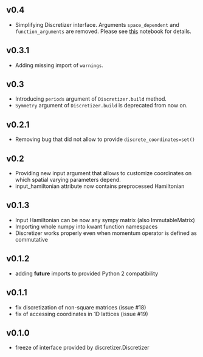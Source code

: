 ## v0.4
* Simplifying Discretizer interface. Arguments ``space_dependent`` and
  ``function_arguments`` are removed. Please see [this](examples/interface_change.ipynb) 
notebook for details.

## v0.3.1
* Adding missing import of ``warnings``.

## v0.3
* Introducing ``periods`` argument of ``Discretizer.build`` method.
* ``Symmetry`` argument of ``Discretizer.build`` is deprecated from now on.

## v0.2.1
* Removing bug that did not allow to provide ``discrete_coordinates=set()``

## v0.2
* Providing new input argument that allows to customize coordinates on
  which spatial varying parameters depend.
* input_hamiltonian attribute now contains preprocessed Hamiltonian

## v0.1.3
* Input Hamiltonian can be now any sympy matrix (also ImmutableMatrix)
* Importing whole numpy into kwant function namespaces
* Discretizer works properly even when momentum operator is defined as
  commutative

## v0.1.2
* adding __future__ imports to provided Python 2 compatibility

## v0.1.1
* fix discretization of non-square matrices (issue #18)
* fix of accessing coordinates in 1D lattices (issue #19)

## v0.1.0
* freeze of interface provided by discretizer.Discretizer
